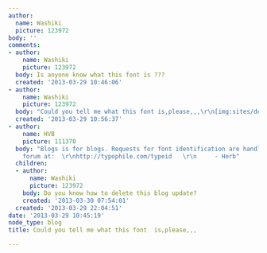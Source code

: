 ```yaml
---
author:
  name: Washiki
  picture: 123972
body: ''
comments:
- author:
    name: Washiki
    picture: 123972
  body: Is anyone know what this font is ???
  created: '2013-03-29 10:46:06'
- author:
    name: Washiki
    picture: 123972
  body: "Could you tell me what this font is,please,,,\r\n[img:sites/default/files/old-images/9_3891.jpg]"
  created: '2013-03-29 10:56:37'
- author:
    name: HVB
    picture: 111370
  body: "Blogs is for blogs. Requests for font identification are handled in the TypeID
    forum at:  \r\nhttp://typophile.com/typeid   \r\n     - Herb"
  children:
  - author:
      name: Washiki
      picture: 123972
    body: Do you know how to delete this blog update?
    created: '2013-03-30 07:54:01'
  created: '2013-03-29 22:04:51'
date: '2013-03-29 10:45:19'
node_type: blog
title: Could you tell me what this font  is,please,,,

---
```

